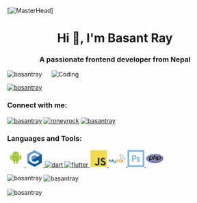[![MasterHead](https://1.bp.blogspot.com/-7A4WynwLsMw/XbBpCXG8fHI/AAAAAAAAMt4/uOa1bpLskYgrwGbllhSu2SDj_Mig8SXJQCLcBGAsYHQ/s1600/2000_600px.gif)]


<h1 align="center">Hi 👋, I'm Basant Ray</h1>
<h3 align="center">A passionate frontend developer from Nepal</h3>

<img align="right" alt="Coding" width="400" src="https://www.psd-dude.com/tutorials/matrix-effect-animation-gif-photoshop-tutorial/matrix-rain-effect-animation-photoshop-editor.gif">


<p align="left"> <img src="https://komarev.com/ghpvc/?username=basantray&label=Profile%20views&color=0e75b6&style=flat" alt="basantray" /> </p>

<p align="left"> <a href="https://twitter.com/basantray" target="blank"><img src="https://img.shields.io/twitter/follow/basantray?logo=twitter&style=for-the-badge" alt="basantray" /></a> </p>

<h3 align="left">Connect with me:</h3>
<p align="left">
<a href="https://twitter.com/basantray" target="blank"><img align="center" src="https://raw.githubusercontent.com/rahuldkjain/github-profile-readme-generator/master/src/images/icons/Social/twitter.svg" alt="basantray" height="30" width="40" /></a>
<a href="https://fb.com/roneyrock" target="blank"><img align="center" src="https://raw.githubusercontent.com/rahuldkjain/github-profile-readme-generator/master/src/images/icons/Social/facebook.svg" alt="roneyrock" height="30" width="40" /></a>
<a href="https://www.youtube.com/c/basantray" target="blank"><img align="center" src="https://raw.githubusercontent.com/rahuldkjain/github-profile-readme-generator/master/src/images/icons/Social/youtube.svg" alt="basantray" height="30" width="40" /></a>
</p>

<h3 align="left">Languages and Tools:</h3>
<p align="left"> <a href="https://developer.android.com" target="_blank" rel="noreferrer"> <img src="https://raw.githubusercontent.com/devicons/devicon/master/icons/android/android-original-wordmark.svg" alt="android" width="40" height="40"/> </a> <a href="https://www.cprogramming.com/" target="_blank" rel="noreferrer"> <img src="https://raw.githubusercontent.com/devicons/devicon/master/icons/c/c-original.svg" alt="c" width="40" height="40"/> </a> <a href="https://dart.dev" target="_blank" rel="noreferrer"> <img src="https://www.vectorlogo.zone/logos/dartlang/dartlang-icon.svg" alt="dart" width="40" height="40"/> </a> <a href="https://flutter.dev" target="_blank" rel="noreferrer"> <img src="https://www.vectorlogo.zone/logos/flutterio/flutterio-icon.svg" alt="flutter" width="40" height="40"/> </a> <a href="https://developer.mozilla.org/en-US/docs/Web/JavaScript" target="_blank" rel="noreferrer"> <img src="https://raw.githubusercontent.com/devicons/devicon/master/icons/javascript/javascript-original.svg" alt="javascript" width="40" height="40"/> </a> <a href="https://www.mysql.com/" target="_blank" rel="noreferrer"> <img src="https://raw.githubusercontent.com/devicons/devicon/master/icons/mysql/mysql-original-wordmark.svg" alt="mysql" width="40" height="40"/> </a> <a href="https://www.photoshop.com/en" target="_blank" rel="noreferrer"> <img src="https://raw.githubusercontent.com/devicons/devicon/master/icons/photoshop/photoshop-line.svg" alt="photoshop" width="40" height="40"/> </a> <a href="https://www.php.net" target="_blank" rel="noreferrer"> <img src="https://raw.githubusercontent.com/devicons/devicon/master/icons/php/php-original.svg" alt="php" width="40" height="40"/> </a> </p>

<p><img align="left" src="https://github-readme-stats.vercel.app/api/top-langs?username=basantray&show_icons=true&locale=en&layout=compact" alt="basantray" /></p>

<p>&nbsp;<img align="center" src="https://github-readme-stats.vercel.app/api?username=basantray&show_icons=true&locale=en" alt="basantray" /></p>

<p><img align="center" src="https://github-readme-streak-stats.herokuapp.com/?user=basantray&" alt="basantray" /></p>
